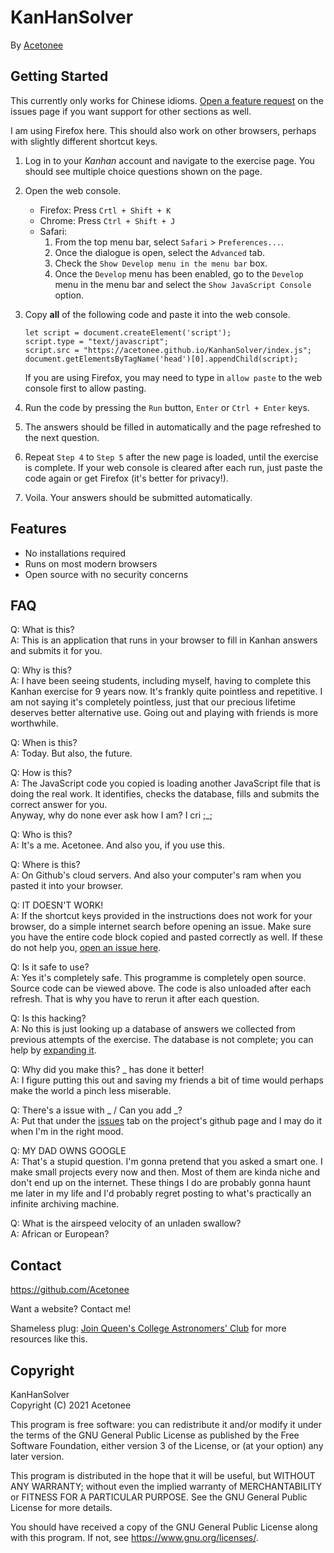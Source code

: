 # KanHanSolver

By [Acetonee](https://github.com/Acetonee)

## Getting Started

This currently only works for Chinese idioms. [Open a feature request](https://github.com/Acetonee/KanhanSolver/issues)
on the issues page if you want support for other sections as well.

I am using Firefox here. This should also work on other browsers, perhaps with slightly different shortcut keys.

1. Log in to your _Kanhan_ account and navigate to the exercise page. You should see multiple choice questions shown on
   the page.


2. Open the web console.
    - Firefox: Press `Crtl + Shift + K`
    - Chrome: Press `Ctrl + Shift + J`
    - Safari:
        1. From the top menu bar, select `Safari` > `Preferences...`.
        2. Once the dialogue is open, select the `Advanced` tab.
        3. Check the `Show Develop menu in the menu bar` box.
        4. Once the `Develop` menu has been enabled, go to the `Develop` menu in the menu bar and select
           the `Show JavaScript Console` option.


3. Copy **all** of the following code and paste it into the web console.
   ```
   let script = document.createElement('script');
   script.type = "text/javascript";
   script.src = "https://acetonee.github.io/KanhanSolver/index.js";
   document.getElementsByTagName('head')[0].appendChild(script);
   ```
   If you are using Firefox, you may need to type in `allow paste` to the web console first to allow pasting.


4. Run the code by pressing the `Run` button, `Enter` or `Ctrl + Enter` keys.


5. The answers should be filled in automatically and the page refreshed to the next question.


6. Repeat `Step 4` to `Step 5` after the new page is loaded, until the exercise is complete. If your web console is
   cleared after each run, just paste the code again or get Firefox (it's better for privacy!).


7. Voila. Your answers should be submitted automatically.

## Features

- No installations required
- Runs on most modern browsers
- Open source with no security concerns

## FAQ

Q: What is this?  
A: This is an application that runs in your browser to fill in Kanhan answers and submits it for you.

Q: Why is this?  
A: I have been seeing students, including myself, having to complete this Kanhan exercise for 9 years now. It's frankly
quite pointless and repetitive. I am not saying it's completely pointless, just that our precious lifetime deserves
better alternative use. Going out and playing with friends is more worthwhile.

Q: When is this?  
A: Today. But also, the future.

Q: How is this?  
A: The JavaScript code you copied is loading another JavaScript file that is doing the real work. It identifies, checks
the database, fills and submits the correct answer for you.   
Anyway, why do none ever ask how I am? I cri ;_;

Q: Who is this?  
A: It's a me. Acetonee. And also you, if you use this.

Q: Where is this?  
A: On Github's cloud servers. And also your computer's ram when you pasted it into your browser.

Q: IT DOESN'T WORK!  
A: If the shortcut keys provided in the instructions does not work for your browser, do a simple internet search before
opening an issue. Make sure you have the entire code block copied and pasted correctly as well. If these do not help
you, [open an issue here](https://github.com/Acetonee/KanhanSolver/issues).

Q: Is it safe to use?  
A: Yes it's completely safe. This programme is completely open source. Source code can be viewed above. The code is also
unloaded after each refresh. That is why you have to rerun it after each question.

Q: Is this hacking?  
A: No this is just looking up a database of answers we collected from previous attempts of the exercise. The database is
not complete; you can help by [expanding it](https://github.com/Acetonee/KanhanSolver/issues).

Q: Why did you make this? _ has done it better!  
A: I figure putting this out and saving my friends a bit of time would perhaps make the world a pinch less miserable.

Q: There's a issue with _ / Can you add _?  
A: Put that under the [issues](https://github.com/Acetonee/KanhanSolver/issues) tab on the project's github page and I
may do it when I'm in the right mood.

Q: MY DAD OWNS GOOGLE  
A: That's a stupid question. I'm gonna pretend that you asked a smart one. I make small projects every now and then.
Most of them are kinda niche and don't end up on the internet. These things I do are probably gonna haunt me later in my
life and I'd probably regret posting to what's practically an infinite archiving machine.

Q: What is the airspeed velocity of an unladen swallow?  
A: African or European?

## Contact

https://github.com/Acetonee

Want a website? Contact me!

Shameless plug: [Join Queen's College Astronomers' Club](https://qcac.hk/#recruitment) for more resources like this.

## Copyright

KanHanSolver  
Copyright (C) 2021 Acetonee

This program is free software: you can redistribute it and/or modify it under the terms of the GNU General Public
License as published by the Free Software Foundation, either version 3 of the License, or (at your option) any later
version.

This program is distributed in the hope that it will be useful, but WITHOUT ANY WARRANTY; without even the implied
warranty of MERCHANTABILITY or FITNESS FOR A PARTICULAR PURPOSE. See the GNU General Public License for more details.

You should have received a copy of the GNU General Public License along with this program. If not,
see https://www.gnu.org/licenses/.
